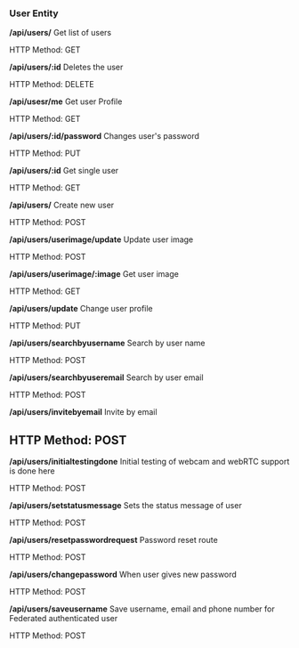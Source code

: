 ### User Entity

**/api/users/**
Get list of users

HTTP Method: GET

**/api/users/:id**
Deletes the user

HTTP Method: DELETE

**/api/usesr/me**
Get user Profile

HTTP Method: GET

**/api/users/:id/password**
Changes user's password

HTTP Method: PUT

**/api/users/:id**
Get single user

HTTP Method: GET

**/api/users/**
Create new user

HTTP Method: POST

**/api/users/userimage/update**
Update user image

HTTP Method: POST

**/api/users/userimage/:image**
Get user image

HTTP Method: GET

**/api/users/update**
Change user profile

HTTP Method: PUT

**/api/users/searchbyusername**
Search by user name

HTTP Method: POST

**/api/users/searchbyuseremail**
Search by user email

HTTP Method: POST

**/api/users/invitebyemail**
Invite by email

## HTTP Method: POST

**/api/users/initialtestingdone**
Initial testing of webcam and webRTC support is done here

HTTP Method: POST

**/api/users/setstatusmessage**
Sets the status message of user

HTTP Method: POST

**/api/users/resetpasswordrequest**
Password reset route

HTTP Method: POST

**/api/users/changepassword**
When user gives new password

HTTP Method: POST

**/api/users/saveusername**
Save username, email and phone number for Federated authenticated user

HTTP Method: POST
